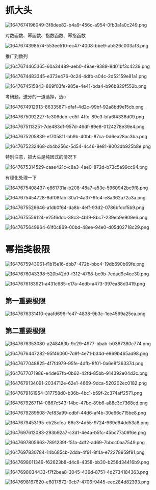 # 抓大头

![1647674196049-3f8dee82-b4a9-456c-a954-0fb3a1a0c249.png](assets/1647674196049-3f8dee82-b4a9-456c-a954-0fb3a1a0c249-20220326165409-13hz1nx.png)

对数函数、幂函数、指数函数、幂指函数

![1647674398574-553ee510-ec47-4008-bbe9-ab526c003af3.png](assets/1647674398574-553ee510-ec47-4008-bbe9-ab526c003af3-20220326165442-6rp2fkg.png)

推广到数列

![1647674465365-60a34489-aeb0-49ae-9389-8d01bf3c4239.png](assets/1647674465365-60a34489-aeb0-49ae-9389-8d01bf3c4239-20220326165511-fjrehy9.png)

![1647674483345-e373e476-0c24-4dfb-a04c-2d52159e81a1.png](assets/1647674483345-e373e476-0c24-4dfb-a04c-2d52159e81a1-20220326165517-ej1rwdv.png)

![1647674515843-869f03fe-985e-4e41-bda4-b96b829f552b.png](assets/1647674515843-869f03fe-985e-4e41-bda4-b96b829f552b-20220326165521-q3gl94k.png)

考研题，送分的一道选择，选c

![1647674912913-86335871-dfaf-4d2c-99bf-92a8bd9e15cb.png](assets/1647674912913-86335871-dfaf-4d2c-99bf-92a8bd9e15cb-20220326165539-9cdxr6m.png)

![1647675092227-1c306dcb-ed5f-4ffe-89e3-bfa6f4336d09.png](assets/1647675092227-1c306dcb-ed5f-4ffe-89e3-bfa6f4336d09-20220326165546-do8h9mm.png)

![1647675113251-7de483df-957d-46df-89e8-0124278e39e4.png](assets/1647675113251-7de483df-957d-46df-89e8-0124278e39e4-20220326165552-cznpyvf.png)

![1647675205839-ef705811-bb9b-40bb-87ca-0d6ea28ac3ba.png](assets/1647675205839-ef705811-bb9b-40bb-87ca-0d6ea28ac3ba-20220326165601-snpmldh.png)

![1647675232468-cb4b256c-5d54-4c46-8e81-8003db925b8e.png](assets/1647675232468-cb4b256c-5d54-4c46-8e81-8003db925b8e-20220326170903-n0pzcea.png)

特别注意，抓大头是纯因式的情况下

![1647675314529-caae421c-c8a3-4ae0-872d-b73c5a99cc94.png](assets/1647675314529-caae421c-c8a3-4ae0-872d-b73c5a99cc94-20220326170926-c99q2hf.png)

有理化处理一下

![1647675408437-e861731a-b208-48a7-a53e-5960942bc9f8.png](assets/1647675408437-e861731a-b208-48a7-a53e-5960942bc9f8-20220326170943-j43rekk.png)

![1647675454728-8df08fab-30a1-4a37-9fc4-e8a362a72a3a.png](assets/1647675454728-8df08fab-30a1-4a37-9fc4-e8a362a72a3a-20220326170950-vgk295l.png)

![1647675526646-a1db0f64-da8b-4eff-93d2-0786bfdcf5b9.png](assets/1647675526646-a1db0f64-da8b-4eff-93d2-0786bfdcf5b9-20220326170958-sxg7r1c.png)

![1647675556124-e25f6ddc-38c3-4b19-8bc7-239eb9e909e6.png](assets/1647675556124-e25f6ddc-38c3-4b19-8bc7-239eb9e909e6-20220326171005-drtq7ee.png)

![1647675649964-61f0c869-00bd-48ee-94e0-d05d02718c29.png](assets/1647675649964-61f0c869-00bd-48ee-94e0-d05d02718c29-20220326171115-dcey0vo.png)

# 幂指类极限

![1647675943061-f1b15e16-dbb7-472b-bbc4-19db690b69fe.png](assets/1647675943061-f1b15e16-dbb7-472b-bbc4-19db690b69fe-20220326171139-uf177kc.png)

![1647676043398-520b42d9-f312-4768-bc9b-7edad9c4ce30.png](assets/1647676043398-520b42d9-f312-4768-bc9b-7edad9c4ce30-20220326171201-mn4x2el.png)

![1647676183921-a431c685-c17a-4edb-a473-397ea88d3419.png](assets/1647676183921-a431c685-c17a-4edb-a473-397ea88d3419-20220326171214-l68dvil.png)

## 第一重要极限

![1647676331410-eaafd696-fc47-4838-9b3c-1ee4569a25ea.png](assets/1647676331410-eaafd696-fc47-4838-9b3c-1ee4569a25ea-20220326171257-pnhi9od.png)

## 第二重要极限

![1647676353080-a248463b-9c29-4977-bbab-b0367380c774.png](assets/1647676353080-a248463b-9c29-4977-bbab-b0367380c774-20220326171312-fkyoho8.png)

![1647676447282-95f46060-7d9f-4e71-b34d-e969b465ad98.png](assets/1647676447282-95f46060-7d9f-4e71-b34d-e969b465ad98-20220326171323-q0adqz7.png)

![1647677048825-4f7fd979-95fe-4dfb-8f01-0a6e8f36337d.png](assets/1647677048825-4f7fd979-95fe-4dfb-8f01-0a6e8f36337d-20220326171330-1e2ajv6.png)

![1647677071986-e4de67fb-0b62-42fd-85bb-914392e04d3c.png](assets/1647677071986-e4de67fb-0b62-42fd-85bb-914392e04d3c-20220326171337-l02e3zp.png)

![1647679134091-2034712e-62e1-4669-9dca-520202ec0182.png](assets/1647679134091-2034712e-62e1-4669-9dca-520202ec0182-20220326171347-cyjkmyl.png)

![1647679161954-317758d0-b36b-4bc1-b59f-2c374aff2571.png](assets/1647679161954-317758d0-b36b-4bc1-b59f-2c374aff2571-20220326171400-lbudi2o.png)

![1647679267114-0867c543-14bc-47bc-89b6-a88c3c7368cd.png](assets/1647679267114-0867c543-14bc-47bc-89b6-a88c3c7368cd-20220326171405-6py2fpe.png)

![1647679289508-7ef83a99-cdbf-44d6-af4b-30e66c715be8.png](assets/1647679289508-7ef83a99-cdbf-44d6-af4b-30e66c715be8-20220326171414-84vjy42.png)

![1647679453195-eb25cfea-66c3-4d55-9724-969d94dd53a8.png](assets/1647679453195-eb25cfea-66c3-4d55-9724-969d94dd53a8-20220326171426-mx3s3t5.png)

![1647697612083-293b92a7-c3d1-4e4a-b5fc-45bc77a09f6e.png](assets/1647697612083-293b92a7-c3d1-4e4a-b5fc-45bc77a09f6e-20220326171433-cwbnu46.png)

![1647697805663-7891239f-f51a-4df2-ad69-7bbcc0aa7549.png](assets/1647697805663-7891239f-f51a-4df2-ad69-7bbcc0aa7549-20220326171440-s2jayma.png)

![1647697830784-14b685cb-2dda-4f91-8f4a-e72278959f91.png](assets/1647697830784-14b685cb-2dda-4f91-8f4a-e72278959f91-20220326171448-b4k0tqm.png)

![1647698011349-f62623b8-d4c8-4358-bb30-b258d34416b9.png](assets/1647698011349-f62623b8-d4c8-4358-bb30-b258d34416b9-20220326171502-7zy4vce.png)

![1647698034433-f7f2bea8-3045-436d-8751-4d2734184363.png](assets/1647698034433-f7f2bea8-3045-436d-8751-4d2734184363-20220326171509-8jjdr4y.png)

![1647698167620-e6017872-0cb7-4706-9445-eec284d82393.png](assets/1647698167620-e6017872-0cb7-4706-9445-eec284d82393-20220326171513-ftbxfzq.png)
